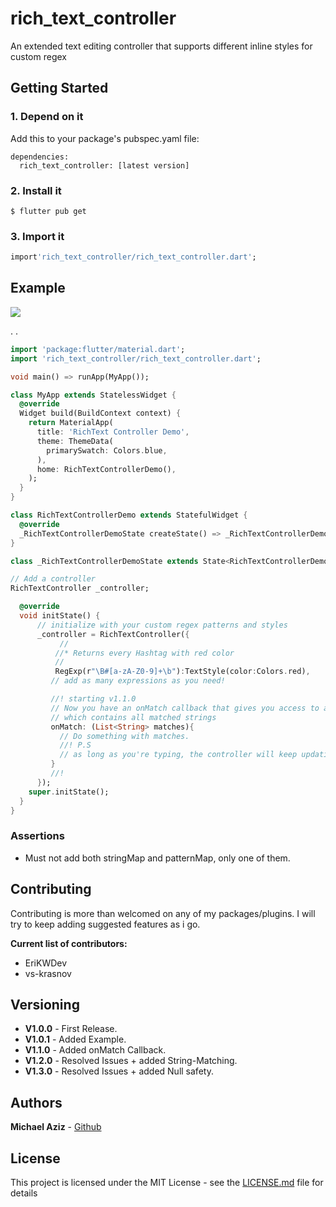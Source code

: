 # rich_text_controller

An extended text editing controller that supports different inline styles for custom regex

## Getting Started

### 1. Depend on it

Add this to your package's pubspec.yaml file:

```
dependencies:
  rich_text_controller: [latest version]
```

### 2. Install it

```
$ flutter pub get
```

### 3. Import it

```dart
import'rich_text_controller/rich_text_controller.dart';
```

## Example

![](lib/demo.gif)

.
.

```dart
import 'package:flutter/material.dart';
import 'rich_text_controller/rich_text_controller.dart';

void main() => runApp(MyApp());

class MyApp extends StatelessWidget {
  @override
  Widget build(BuildContext context) {
    return MaterialApp(
      title: 'RichText Controller Demo',
      theme: ThemeData(
        primarySwatch: Colors.blue,
      ),
      home: RichTextControllerDemo(),
    );
  }
}

class RichTextControllerDemo extends StatefulWidget {
  @override
  _RichTextControllerDemoState createState() => _RichTextControllerDemoState();
}

class _RichTextControllerDemoState extends State<RichTextControllerDemo> {

// Add a controller
RichTextController _controller;

  @override
  void initState() {
      // initialize with your custom regex patterns and styles
      _controller = RichTextController({
           //
          //* Returns every Hashtag with red color
          //
          RegExp(r"\B#[a-zA-Z0-9]+\b"):TextStyle(color:Colors.red),
         // add as many expressions as you need!

         //! starting v1.1.0
         // Now you have an onMatch callback that gives you access to a List<String>
         // which contains all matched strings
         onMatch: (List<String> matches){
           // Do something with matches.
           //! P.S
           // as long as you're typing, the controller will keep updating the list.
         }
         //!
      });
    super.initState();
  }
}
```

### Assertions

- Must not add both stringMap and patternMap, only one of them.

## Contributing

Contributing is more than welcomed on any of my packages/plugins.
I will try to keep adding suggested features as i go.

**Current list of contributors:**

- EriKWDev
- vs-krasnov

## Versioning

- **V1.0.0** - First Release.
- **V1.0.1** - Added Example.
- **V1.1.0** - Added onMatch Callback.
- **V1.2.0** - Resolved Issues + added String-Matching.
- **V1.3.0** - Resolved Issues + added Null safety.

## Authors

**Michael Aziz** - [Github](https://github.com/micwaziz)

## License

This project is licensed under the MIT License - see the [LICENSE.md](LICENSE.md) file for details
